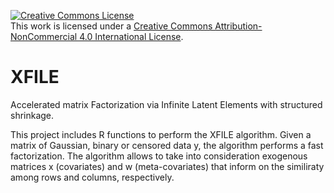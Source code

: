<a rel="license" href="http://creativecommons.org/licenses/by-nc/4.0/"><img alt="Creative Commons License" style="border-width:0" src="https://i.creativecommons.org/l/by-nc/4.0/88x31.png" /></a><br />This work is licensed under a <a rel="license" href="http://creativecommons.org/licenses/by-nc/4.0/">Creative Commons Attribution-NonCommercial 4.0 International License</a>.

# XFILE
Accelerated matrix Factorization via Infinite Latent Elements with structured shrinkage.

This project includes R functions to perform the XFILE algorithm.
Given a matrix of Gaussian, binary or censored data y, the algorithm performs a fast factorization.
The algorithm allows to take into consideration exogenous matrices x (covariates) and w (meta-covariates) that inform on the similiraty among rows and columns, respectively.
